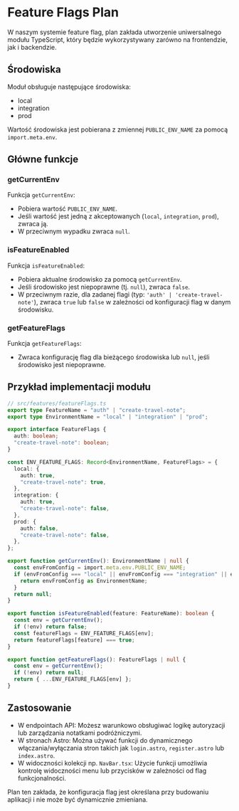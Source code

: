 # Feature Flags Plan

W naszym systemie feature flag, plan zakłada utworzenie uniwersalnego modułu TypeScript, który będzie wykorzystywany zarówno na frontendzie, jak i backendzie.

## Środowiska

Moduł obsługuje następujące środowiska:

- local
- integration
- prod

Wartość środowiska jest pobierana z zmiennej `PUBLIC_ENV_NAME` za pomocą `import.meta.env`.

## Główne funkcje

### getCurrentEnv

Funkcja `getCurrentEnv`:

- Pobiera wartość `PUBLIC_ENV_NAME`.
- Jeśli wartość jest jedną z akceptowanych (`local`, `integration`, `prod`), zwraca ją.
- W przeciwnym wypadku zwraca `null`.

### isFeatureEnabled

Funkcja `isFeatureEnabled`:

- Pobiera aktualne środowisko za pomocą `getCurrentEnv`.
- Jeśli środowisko jest niepoprawne (tj. `null`), zwraca `false`.
- W przeciwnym razie, dla zadanej flagi (typ: `'auth' | 'create-travel-note'`), zwraca `true` lub `false` w zależności od konfiguracji flag w danym środowisku.

### getFeatureFlags

Funkcja `getFeatureFlags`:

- Zwraca konfigurację flag dla bieżącego środowiska lub `null`, jeśli środowisko jest niepoprawne.

## Przykład implementacji modułu

```typescript
// src/features/featureFlags.ts
export type FeatureName = "auth" | "create-travel-note";
export type EnvironmentName = "local" | "integration" | "prod";

export interface FeatureFlags {
  auth: boolean;
  "create-travel-note": boolean;
}

const ENV_FEATURE_FLAGS: Record<EnvironmentName, FeatureFlags> = {
  local: {
    auth: true,
    "create-travel-note": true,
  },
  integration: {
    auth: true,
    "create-travel-note": false,
  },
  prod: {
    auth: false,
    "create-travel-note": false,
  },
};

export function getCurrentEnv(): EnvironmentName | null {
  const envFromConfig = import.meta.env.PUBLIC_ENV_NAME;
  if (envFromConfig === "local" || envFromConfig === "integration" || envFromConfig === "prod") {
    return envFromConfig as EnvironmentName;
  }
  return null;
}

export function isFeatureEnabled(feature: FeatureName): boolean {
  const env = getCurrentEnv();
  if (!env) return false;
  const featureFlags = ENV_FEATURE_FLAGS[env];
  return featureFlags[feature] === true;
}

export function getFeatureFlags(): FeatureFlags | null {
  const env = getCurrentEnv();
  if (!env) return null;
  return { ...ENV_FEATURE_FLAGS[env] };
}
```

## Zastosowanie

- W endpointach API: Możesz warunkowo obsługiwać logikę autoryzacji lub zarządzania notatkami podróżniczymi.
- W stronach Astro: Można używać funkcji do dynamicznego włączania/wyłączania stron takich jak `login.astro`, `register.astro` lub `index.astro`.
- W widoczności kolekcji np. `NavBar.tsx`: Użycie funkcji umożliwia kontrolę widoczności menu lub przycisków w zależności od flag funkcjonalności.

Plan ten zakłada, że konfiguracja flag jest określana przy budowaniu aplikacji i nie może być dynamicznie zmieniana.
